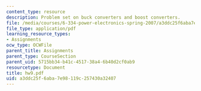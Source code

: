 ```yaml
---
content_type: resource
description: Problem set on buck converters and boost converters.
file: /media/courses/6-334-power-electronics-spring-2007/a3ddc25f6aba7e98119c257430a32407_hw9.pdf
file_type: application/pdf
learning_resource_types:
- Assignments
ocw_type: OCWFile
parent_title: Assignments
parent_type: CourseSection
parent_uid: 5715bb34-b41c-4517-38a4-6b40d2cf0ab9
resourcetype: Document
title: hw9.pdf
uid: a3ddc25f-6aba-7e98-119c-257430a32407
---
```

